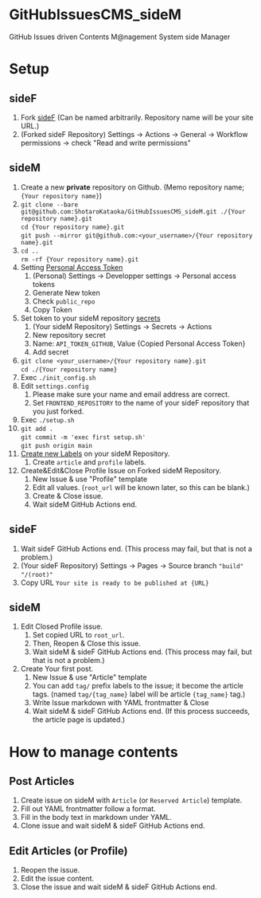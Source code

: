 # GitHubIssuesCMS_sideM
GitHub Issues driven Contents M@nagement System side Manager


# Setup

## sideF
1. Fork [sideF](https://github.com/ShotaroKataoka/GitHubIssuesCMS_sideF) (Can be named arbitrarily. Repository name will be your site URL.)
1. (Forked sideF Repository) Settings -> Actions -> General -> Workflow permissions -> check "Read and write permissions"

## sideM
1. Create a new **private** repository on Github. (Memo repository name; `{Your repository name}`)
1. `git clone --bare git@github.com:ShotaroKataoka/GitHubIssuesCMS_sideM.git ./{Your repository name}.git`  
   `cd {Your repository name}.git`  
   `git push --mirror git@github.com:<your_username>/{Your repository name}.git`
1. `cd ..`  
   `rm -rf {Your repository name}.git`
1. Setting [Personal Access Token](https://docs.github.com/ja/authentication/keeping-your-account-and-data-secure/creating-a-personal-access-token#creating-a-token)
    1. (Personal) Settings -> Developper settings -> Personal access tokens
    1. Generate New token
    1. Check `public_repo`
    1. Copy Token
1. Set token to your sideM repository [secrets](https://docs.github.com/ja/actions/security-guides/encrypted-secrets#creating-encrypted-secrets-for-a-repository)
    1. (Your sideM Repository) Settings -> Secrets -> Actions
    1. New repository secret
    2. Name: `API_TOKEN_GITHUB`, Value {Copied Personal Access Token}
    3. Add secret
1. `git clone <your_username>/{Your repository name}.git`  
   `cd ./{Your repository name}`
1. Exec `./init_config.sh`
1. Edit `settings.config`
    1. Please make sure your name and email address are correct.
    1. Set `FRONTEND_REPOSITORY` to the name of your sideF repository that you just forked.
1. Exec `./setup.sh`
1. `git add .`  
   `git commit -m 'exec first setup.sh'`  
   `git push origin main`
1. [Create new Labels](https://docs.github.com/ja/issues/using-labels-and-milestones-to-track-work/managing-labels#creating-a-label) on your sideM Repository.
    1. Create `article` and `profile` labels.
1. Create&Edit&Close Profile Issue on Forked sideM Repository.
    1. New Issue & use "Profile" template
    1. Edit all values. (`root_url` will be known later, so this can be blank.)
    1. Create & Close issue.
    1. Wait sideM GitHub Actions end.

## sideF
1. Wait sideF GitHub Actions end. (This process may fail, but that is not a problem.)
1. (Your sideF Repository) Settings -> Pages -> Source branch `"build"` `"/(root)" `
1. Copy URL `Your site is ready to be published at {URL}`

## sideM
1. Edit Closed Profile issue.
    1. Set copied URL to `root_url`.
    1. Then, Reopen & Close this issue. 
    1. Wait sideM & sideF GitHub Actions end. (This process may fail, but that is not a problem.)
1. Create Your first post.
    1. New Issue & use "Article" template
    1. You can add `tag/` prefix labels to the issue; it become the article tags. (named `tag/{tag_name}` label will be article `{tag_name}` tag.)
    1. Write Issue markdown with YAML frontmatter & Close
    1. Wait sideM & sideF GitHub Actions end. (If this process succeeds, the article page is updated.)

# How to manage contents
## Post Articles
1. Create issue on sideM with `Article` (or `Reserved Article`) template.
1. Fill out YAML frontmatter follow a format.
1. Fill in the body text in markdown under YAML.
1. Clone issue and wait sideM & sideF GitHub Actions end.

## Edit Articles (or Profile)
1. Reopen the issue.
1. Edit the issue content.
1. Close the issue and wait sideM & sideF GitHub Actions end.
